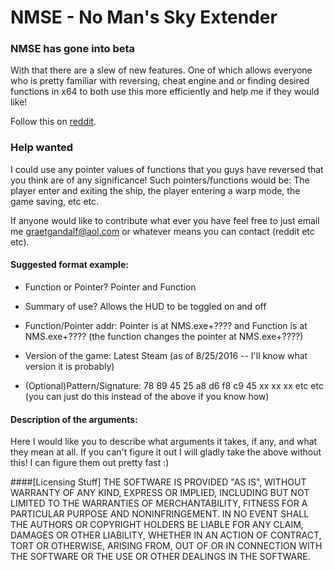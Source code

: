# NMSE - No Man's Sky Extender

### NMSE has gone into beta
With that there are a slew of new features. One of which allows everyone who is pretty familiar with reversing, cheat engine and or finding desired functions in x64 to both use this more efficiently and help me if they would like!

Follow this on [reddit](https://www.reddit.com/r/NoMansSkyMods/comments/4xq9ey/indevelopment_nms_extender/).

### Help wanted
I could use any pointer values of functions that you guys have reversed that you think are of any significance! Such pointers/functions would be: The player enter and exiting the ship, the player entering a warp mode, the game saving, etc etc.

If anyone would like to contribute what ever you have feel free to just email me graetgandalf@aol.com or whatever means you can contact (reddit etc etc).

#### Suggested format example:

- Function or Pointer? Pointer and Function

- Summary of use? Allows the HUD to be toggled on and off

- Function/Pointer addr: Pointer is at NMS.exe+???? and Function is at NMS.exe+???? (the function changes the pointer at NMS.exe+????)

- Version of the game: Latest Steam (as of 8/25/2016 -- I'll know what version it is probably)

- (Optional)Pattern/Signature: 78 89 45 25 a8 d6 f8 c9 45 xx xx xx etc etc (you can just do this instead of the above if you know how)

#### Description of the arguments:
  Here I would like you to describe what arguments it takes, if any, and what they mean at all. If you can't figure it out I will gladly take the above without this! I can figure them out pretty fast :)
  

####[Licensing Stuff]
THE SOFTWARE IS PROVIDED "AS IS", WITHOUT WARRANTY OF ANY KIND, EXPRESS OR
IMPLIED, INCLUDING BUT NOT LIMITED TO THE WARRANTIES OF MERCHANTABILITY,
FITNESS FOR A PARTICULAR PURPOSE AND NONINFRINGEMENT. IN NO EVENT SHALL THE
AUTHORS OR COPYRIGHT HOLDERS BE LIABLE FOR ANY CLAIM, DAMAGES OR OTHER
LIABILITY, WHETHER IN AN ACTION OF CONTRACT, TORT OR OTHERWISE, ARISING FROM,
OUT OF OR IN CONNECTION WITH THE SOFTWARE OR THE USE OR OTHER DEALINGS IN THE
SOFTWARE.
